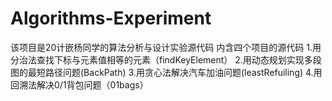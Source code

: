 # Algorithms-Experiment
该项目是20计嵌杨同学的算法分析与设计实验源代码
内含四个项目的源代码
1.用分治法查找下标与元素值相等的元素（findKeyElement）
2.用动态规划实现多段图的最短路径问题(BackPath)
3.用贪心法解决汽车加油问题(leastRefuiling)
4.用回溯法解决0/1背包问题（01bags）
